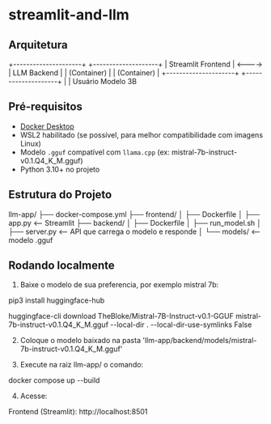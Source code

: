 # streamlit-and-llm

## Arquitetura

+---------------------+         +--------------------+
|  Streamlit Frontend | <---->  |    LLM Backend     |
|     (Container)     |         |    (Container)     |
+---------------------+         +--------------------+
          |                              |
      Usuário                        Modelo 3B


## Pré-requisitos

- [Docker Desktop](https://www.docker.com/products/docker-desktop/)
- WSL2 habilitado (se possível, para melhor compatibilidade com imagens Linux)
- Modelo `.gguf` compatível com `llama.cpp` (ex: mistral-7b-instruct-v0.1.Q4_K_M.gguf)
- Python 3.10+ no projeto

## Estrutura do Projeto

llm-app/
├── docker-compose.yml
├── frontend/
│   ├── Dockerfile
│   ├── app.py  <-- Streamlit
├── backend/
│   ├── Dockerfile
│   ├── run_model.sh
│   ├── server.py  <-- API que carrega o modelo e responde
│   └── models/    <-- modelo .gguf

## Rodando localmente

1) Baixe o modelo de sua preferencia, por exemplo mistral 7b:

pip3 install huggingface-hub

huggingface-cli download TheBloke/Mistral-7B-Instruct-v0.1-GGUF mistral-7b-instruct-v0.1.Q4_K_M.gguf --local-dir . --local-dir-use-symlinks False

2) Coloque o modelo baixado na pasta 'llm-app/backend/models/mistral-7b-instruct-v0.1.Q4_K_M.gguf'

3) Execute na raiz llm-app/ o comando:

docker compose up --build

4) Acesse:

Frontend (Streamlit): http://localhost:8501